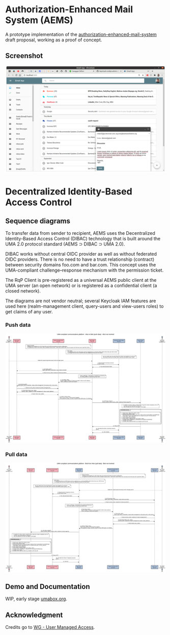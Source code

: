 # Authorization-Enhanced Mail System (AEMS)

A prototype implementation of the [authorization-enhanced-mail-system][1] draft proposal, working as a proof of concept.

## Screenshot

![GUI](./images/gui.png)

# Decentralized Identity-Based Access Control

## Sequence diagrams

To transfer data from sender to recipient, AEMS uses the Decentralized Identity-Based Access Control (DIBAC) technology that is built around the UMA 2.0 protocol standard (AEMS ⊃ DIBAC ⊃ UMA 2.0).

DIBAC works without central OIDC provider as well as without federated OIDC providers. There is no need to have a trust relationship (contract) between security domains foo.com and bar.com. This concept uses the UMA-compliant challenge–response mechanism with the permission ticket.

The RqP Client is pre-registered as a universal AEMS public client at the UMA server (an open network) or is registered as a confidential client (a closed network).

The diagrams are not vendor neutral; several Keycloak IAM features are used here (realm-management client, query-users and view-users roles) to get claims of any user.

### Push data

![Sequence Diagram - push data](./images/uma-compliant-communications-platform-alice-to-bob-push-data-alice-not-involved.png)

### Pull data

![Sequence Diagram - pull data](./images/uma-compliant-communications-platform-bob-from-alice-pull-data-bob-not-involved.png)

## Demo and Documentation

WIP, early stage [umabox.org][2].

## Acknowledgment

Credits go to [WG - User Managed Access][3].

[1]: https://github.com/uma-email/proposal
[2]: https://www.umabox.org
[3]: https://kantarainitiative.org/confluence/display/uma/Home